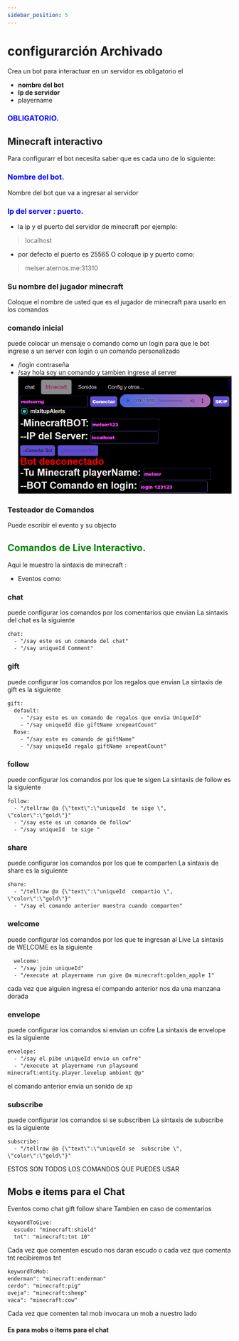 ```yaml
---
sidebar_position: 5
---
```

# configurarción Archivado
Crea un bot para interactuar en un servidor
es obligatorio el
- **nombre del bot** 
- **Ip de servidor**
- playername
### <font color="blue">OBLIGATORIO.</font>
## Minecraft interactivo
Para configurarr el bot necesita saber que es cada uno de lo siguiente:
### <font color="blue">Nombre del bot.</font>
Nombre del bot que va a ingresar al servidor
### <font color="blue">Ip del server : puerto.</font>
- la ip y el puerto del servidor de minecraft por ejemplo:
> localhost
- por defecto el puerto es 25565 O coloque ip y puerto como: 
> melser.aternos.me:31310
### Su nombre del jugador minecraft
Coloque el nombre de usted que es el jugador de minecraft para usarlo en los comandos
### comando inicial
puede colocar un mensaje o comando como un login para que le bot ingrese a un server con login o un comando personalizado 
- /login contraseña
- /say hola soy un comando y tambien ingrese al server
![minecraftliveimg](minecraftlive.png)
### Testeador de Comandos
Puede escribir el evento y su objecto
## <font color="Green">Comandos de Live Interactivo.</font>
Aqui le muestro la sintaxis de minecraft :
- Eventos como:
### chat 
puede configurar los comandos por los comentarios que envian
La sintaxis del chat es la siguiente
```
chat:
  - "/say este es un comando del chat"
  - "/say uniqueId Comment"
  ```
### gift 
puede configurar los comandos por los regalos que envian
La sintaxis de gift es la siguiente
```
gift:
  default:
    - "/say este es un comando de regalos que envia UniqueId"
    - "/say uniqueId dio giftName xrepeatCount"
  Rose:
    - "/say este es comando de giftName"
    - "/say uniqueId regalo giftName xrepeatCount"
  ```
### follow 
puede configurar los comandos por los que te sigen
La sintaxis de follow es la siguiente
```
follow:
  - "/tellraw @a {\"text\":\"uniqueId  te sige \", \"color\":\"gold\"}"
  - "/say este es un comando de follow"
  - "/say uniqueId  te sige "
  ```
### share
puede configurar los comandos por los que te comparten
La sintaxis de share es la siguiente
```
share:
  - "/tellraw @a {\"text\":\"uniqueId  compartio \", \"color\":\"gold\"}"
  - "/say el comando anterior muestra cuando comparten"
  ```
### welcome
puede configurar los comandos por los que te ingresan al Live
La sintaxis de WELCOME es la siguiente
```
  welcome:
  - "/say join uniqueId"
  - "/execute at playername run give @a minecraft:golden_apple 1"
  ```
cada vez que alguien ingresa el compando anterior nos da una manzana dorada
### envelope
puede configurar los comandos si envian un cofre
La sintaxis de envelope es la siguiente
```
envelope:
  - "/say el pibe uniqueId envio un cofre"
  - "/execute at playername run playsound minecraft:entity.player.levelup ambient @p"
```
el comando anterior envia un sonido de xp
### subscribe
puede configurar los comandos si se subscriben
La sintaxis de subscribe es la siguiente
```
subscribe:
  - "/tellraw @a {\"text\":\"uniqueId se  subscribe \", \"color\":\"gold\"}"
  ```
ESTOS SON TODOS LOS COMANDOS QUE PUEDES USAR
## Mobs e items para el Chat 
Eventos como chat gift follow share
Tambien en caso de comentarios
```
keywordToGive:
  escudo: "minecraft:shield"
  tnt": "minecraft:tnt 10"
  ```
Cada vez que comenten escudo nos daran escudo o cada vez que comenta tnt recibiremos tnt
  ```
keywordToMob:
  enderman": "minecraft:enderman"
  cerdo": "minecraft:pig"
  oveja": "minecraft:sheep"
  vaca": "minecraft:cow"
```
Cada vez que comenten tal mob invocara un mob a nuestro lado

#### Es para mobs o items para el chat